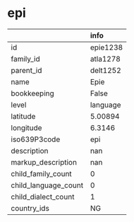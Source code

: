# epi
|                      | info     |
|:---------------------|:---------|
| id                   | epie1238 |
| family_id            | atla1278 |
| parent_id            | delt1252 |
| name                 | Epie     |
| bookkeeping          | False    |
| level                | language |
| latitude             | 5.00894  |
| longitude            | 6.3146   |
| iso639P3code         | epi      |
| description          | nan      |
| markup_description   | nan      |
| child_family_count   | 0        |
| child_language_count | 0        |
| child_dialect_count  | 1        |
| country_ids          | NG       |